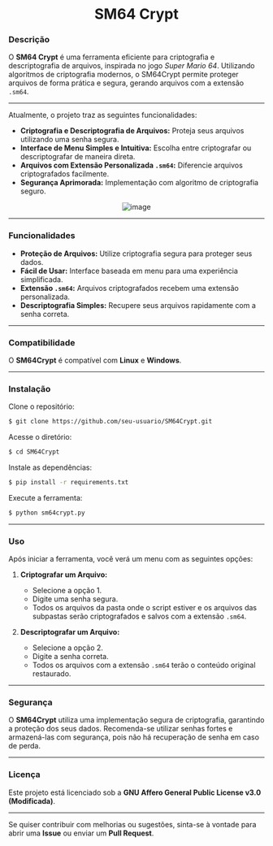 <div align="center">
  <h1>SM64 Crypt</h1>
</div>


### Descrição

O **SM64 Crypt** é uma ferramenta eficiente para criptografia e descriptografia de arquivos, inspirada no jogo *Super Mario 64*. Utilizando algoritmos de criptografia modernos, o SM64Crypt permite proteger arquivos de forma prática e segura, gerando arquivos com a extensão `.sm64`.

<hr>

Atualmente, o projeto traz as seguintes funcionalidades:

- **Criptografia e Descriptografia de Arquivos:** Proteja seus arquivos utilizando uma senha segura.
- **Interface de Menu Simples e Intuitiva:** Escolha entre criptografar ou descriptografar de maneira direta.
- **Arquivos com Extensão Personalizada `.sm64`:** Diferencie arquivos criptografados facilmente.
- **Segurança Aprimorada:** Implementação com algoritmo de criptografia seguro.

<div align="center">

![image](https://github.com/user-attachments/assets/2ec5b214-4a40-4fb9-9c90-3fda44d7a10c)


</div>

<hr>

### Funcionalidades

- **Proteção de Arquivos:** Utilize criptografia segura para proteger seus dados.
- **Fácil de Usar:** Interface baseada em menu para uma experiência simplificada.
- **Extensão `.sm64`:** Arquivos criptografados recebem uma extensão personalizada.
- **Descriptografia Simples:** Recupere seus arquivos rapidamente com a senha correta.

<hr>

### Compatibilidade

O **SM64Crypt** é compatível com **Linux** e **Windows**.

<hr>

### Instalação

Clone o repositório:

```bash
$ git clone https://github.com/seu-usuario/SM64Crypt.git
```

Acesse o diretório:

```bash
$ cd SM64Crypt
```

Instale as dependências:

```bash
$ pip install -r requirements.txt
```

Execute a ferramenta:

```bash
$ python sm64crypt.py
```

<hr>

### Uso

Após iniciar a ferramenta, você verá um menu com as seguintes opções:

1. **Criptografar um Arquivo:**
   - Selecione a opção 1.
   - Digite uma senha segura.
   - Todos os arquivos da pasta onde o script estiver e os arquivos das subpastas serão criptografados e salvos com a extensão `.sm64`.

2. **Descriptografar um Arquivo:**
   - Selecione a opção 2.
   - Digite a senha correta.
   - Todos os arquivos com a extensão `.sm64` terão o conteúdo original restaurado.

<hr>

### Segurança

O **SM64Crypt** utiliza uma implementação segura de criptografia, garantindo a proteção dos seus dados. Recomenda-se utilizar senhas fortes e armazená-las com segurança, pois não há recuperação de senha em caso de perda.

<hr>

### Licença

Este projeto está licenciado sob a **GNU Affero General Public License v3.0 (Modificada)**.

<hr>

Se quiser contribuir com melhorias ou sugestões, sinta-se à vontade para abrir uma **Issue** ou enviar um **Pull Request**.

